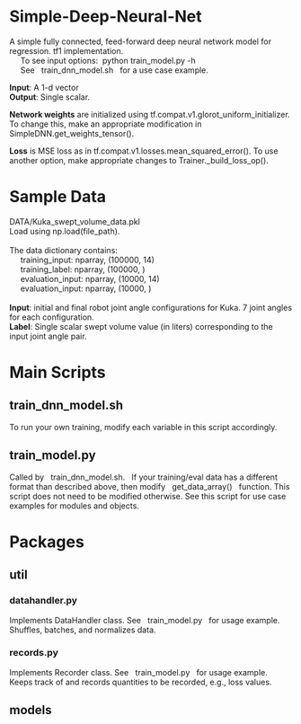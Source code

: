# Simple-Deep-Neural-Net
A simple fully connected, feed-forward deep neural network model for regression. tf1 implementation. <br />
&nbsp;&nbsp;&nbsp;&nbsp; To see input options:&nbsp; python train_model.py -h<br />
&nbsp;&nbsp;&nbsp;&nbsp; See &nbsp; train_dnn_model.sh &nbsp; for a use case example. <br />

**Input**: A 1-d vector<br />
**Output**: Single scalar.<br />

**Network weights** are initialized using tf.compat.v1.glorot_uniform_initializer. To change this, make an appropriate modification in SimpleDNN.get_weights_tensor().<br />

**Loss** is MSE loss as in tf.compat.v1.losses.mean_squared_error(). To use another option, make appropriate changes to Trainer._build_loss_op(). <br />

# Sample Data
DATA/Kuka_swept_volume_data.pkl<br />
Load using np.load(file_path).<br /> 
<br /> 
The data dictionary contains:<br /> 
&nbsp;&nbsp;&nbsp;&nbsp; training_input: nparray, (100000, 14)<br /> 
&nbsp;&nbsp;&nbsp;&nbsp; training_label: nparray, (100000, )<br /> 
&nbsp;&nbsp;&nbsp;&nbsp; evaluation_input: nparray, (10000, 14)<br /> 
&nbsp;&nbsp;&nbsp;&nbsp; evaluation_input: nparray, (10000, )<br /> 
<br /> 
**Input**: initial and final robot joint angle configurations for Kuka. 7 joint angles for each configuration.<br />
**Label**: Single scalar swept volume value (in liters) corresponding to the input joint angle pair.   

# Main Scripts
## train_dnn_model.sh
To run your own training, modify each variable in this script accordingly. 

## train_model.py
Called by &nbsp; train_dnn_model.sh. &nbsp; If your training/eval data has a different format than described above, then modify &nbsp; get_data_array() &nbsp; function. This script does not need to be modified otherwise. See this script for use case examples for modules and objects. 

# Packages
## util
### datahandler.py
Implements DataHandler class. See &nbsp; train_model.py &nbsp; for usage example. Shuffles, batches, and normalizes data.

### records.py
Implements Recorder class. See &nbsp; train_model.py &nbsp; for usage example. Keeps track of and records quantities to be recorded, e.g., loss values. 

## models



